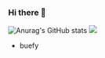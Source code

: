 ### Hi there 👋

![Anurag's GitHub stats](https://github-readme-stats.vercel.app/api?username=young061023&show_icons=true&theme=buefy)
<img src="https://github-readme-stats.vercel.app/api/top-langs/?username=young061023k&layout=compact&theme=coalt2"/>
- buefy
